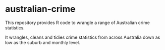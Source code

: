 # australian-crime
This repository provides R code to wrangle a range of Australian crime statistics.

It wrangles, cleans and tidies crime statistics from across Australia down as low as the suburb and monthly level.
